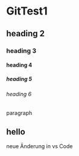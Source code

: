 # GitTest1

## heading 2

### heading 3

#### heading 4

##### heading 5

###### heading 6

paragraph



## hello

neue Änderung in vs Code
